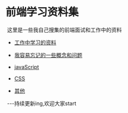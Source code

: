  #  前端学习资料集 #

  这里是一些我自己搜集的前端面试和工作中的资料
  
- [工作中学习的资料](//github.com/LuoShengMen/Interview-Questions/blob/master/data.md)

- [我容易忘记的一些概念和问题](//github.com/LuoShengMen/Interview-Questions/blob/master/Questions.md)

- [javaScript](//github.com/LuoShengMen/Interview-Questions/blob/master/Js.md)

- [CSS](//github.com/LuoShengMen/Interview-Questions/blob/master/Css.md)

- [其他](//github.com/LuoShengMen/Interview-Questions/blob/master/Other.md)


  ---持续更新ing,欢迎大家start

